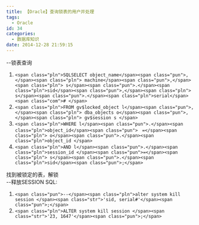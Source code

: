 ```yaml
---
title: 【Oracle】查询锁表的用户并处理
tags:
  - Oracle
id: 34
categories:
  - 数据库知识
date: 2014-12-28 21:59:15
---
```


<div>--锁表查询</div>
<div>
<div>

1.  `<span class="pln">SQLSELECT object_name</span><span class="pun">,</span><span class="pln"> machine</span><span class="pun">,</span><span class="pln"> s</span><span class="pun">.</span><span class="pln">sid</span><span class="pun">,</span><span class="pln"> s</span><span class="pun">.</span><span class="pln">serial</span><span class="com"># </span>`
2.  `<span class="pln">FROM gv$locked_object l</span><span class="pun">,</span><span class="pln"> dba_objects o</span><span class="pun">,</span><span class="pln"> gv$session s </span>`
3.  `<span class="pln">WHERE l</span><span class="pun">.</span><span class="pln">object_id</span><span class="pun">　=</span><span class="pln"> o</span><span class="pun">.</span><span class="pln">object_id </span>`
4.  `<span class="pln">AND l</span><span class="pun">.</span><span class="pln">session_id </span><span class="pun">=</span><span class="pln"> s</span><span class="pun">.</span><span class="pln">sid</span><span class="pun">;</span>`
</div>
</div>
<!--more-->
<div></div>
<div>找到被锁定的表，解锁</div>
<div></div>
<div>--释放SESSION SQL:</div>
<div>
<div>

1.  `<span class="pun">--</span><span class="pln">alter system kill session </span><span class="str">'sid, serial#'</span><span class="pun">;</span>`
2.  `<span class="pln">ALTER system kill session </span><span class="str">'23, 1647'</span><span class="pun">;</span>`
</div>
<div></div>
</div>

